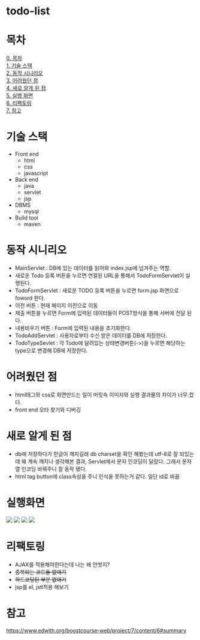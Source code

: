# todo-list

# 목차
  [0. 목차](#목차)  
  [1. 기술 스택](#기술-스택)  
  [2. 동작 시니리오](#동작-시니리오)  
  [3. 어려웠던 점](#어려웠던-점)  
  [4. 새로 알게 된 점](#새로-알게-된-점)  
  [5. 실행 화면](#실행화면)  
  [6. 리팩토링](#리팩토링)  
  [7. 참고](#참고)  
  
# 기술 스택
  - Front end
    - html
    - css
    - javascript
  - Back end
    - java
    - servlet
    - jsp
  - DBMS
    - mysql
  - Build tool
    - maven
    
# 동작 시니리오
  - MainServlet : DB에 있는 데이터를 읽어와 index.jsp에 넘겨주는 역할.
  - 새로운 Todo 등록 버튼을 누르면 연결된 URL을 통해서 TodoFormServlet이 실행된다.
  - TodoFormServlet : 새로운 TODO 등록 버튼을 누르면 form.jsp 화면으로 foword 한다.
  - 이전 버튼 : 현재 페이지 이전으로 이동
  - 제출 버튼을 누르면 Form에 입력된 데이터들이 POST방식을 통해 서버에 전달 된다.
  - 내용비우기 버튼 : Form에 입력된 내용을 초기화한다.
  - TodoAddServlet : 사용자로부터 수신 받은 데이터를 DB에 저장한다.
  - TodoTypeSevlet : 각 Todo에 달려있는 상태변경버튼(->)을 누르면 해당하는 type으로 변경해 DB에 저장한다.

# 어려웠던 점
  - html태그와 css로 화면만드는 일이 머릿속 이미지와 실행 결과물의 차이가 너무 컸다.
  - front end 오타 찾기와 디버깅
  
# 새로 알게 된 점
  - db에 저장하다가 한글이 깨지길래 db charset을 확인 해봤는데 utf-8로 잘 되있는데 왜 계속 깨지나 생각해본 결과,
  Servlet에서 문자 인코딩이 달랐다. 그래서 문자열 인코딩 바꿔주니 잘 동작 됐다.
  - html tag button에 class속성을 주니 인식을 못하는거 같다. 일단 id로 바꿈 
  
# 실행화면
![](https://user-images.githubusercontent.com/52232390/60170484-7aae8800-9843-11e9-95f6-8cb37d01bb72.png)
![](https://user-images.githubusercontent.com/52232390/60170490-7c784b80-9843-11e9-8224-23d3b0923279.png)
![](https://user-images.githubusercontent.com/52232390/60170503-7f733c00-9843-11e9-89ed-62873f8eab7f.png)
![](https://user-images.githubusercontent.com/52232390/60170507-813cff80-9843-11e9-8510-7a330e05d1b7.png)

# 리팩토링
  - AJAX를 적용해야한다는데 나는 왜 안썻지?
  - ~~중복되는 코드들 없애기~~
  - ~~하드코딩된 부분 없애기~~
  - jsp를 el, jstl적용 해보기
# 참고
https://www.edwith.org/boostcourse-web/project/7/content/6#summary
